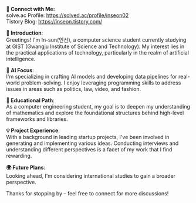 **🔗 Connect with Me:**  
solve.ac Profile: https://solved.ac/profile/inseon02  
Tistory Blog: https://inseon.tistory.com/

**👋 Introduction**:  
Greetings! I'm In-sun(인선), a computer science student currently studying at GIST (Gwangju Institute of Science and Technology). My interest lies in the practical applications of technology, particularly in the realm of artificial intelligence.

**🧠 AI Focus**:  
I'm specializing in crafting AI models and developing data pipelines for real-world problem-solving. I enjoy leveraging programming skills to address issues in areas such as politics, law, video, and fashion.

**🚀 Educational Path**:  
As a computer engineering student, my goal is to deepen my understanding of mathematics and explore the foundational structures behind high-level frameworks and libraries.

**💡 Project Experience**:  
With a background in leading startup projects, I've been involved in generating and implementing various ideas. Conducting interviews and understanding different perspectives is a facet of my work that I find rewarding.

**🌍 Future Plans**:  
Looking ahead, I'm considering international studies to gain a broader perspective.

Thanks for stopping by – feel free to connect for more discussions!
